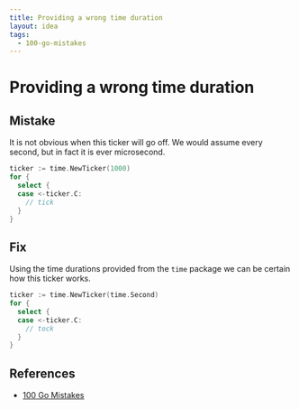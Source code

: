 ```yaml
---
title: Providing a wrong time duration
layout: idea
tags:
  - 100-go-mistakes
---
```


# Providing a wrong time duration

## Mistake

It is not obvious when this ticker will go off. We would assume every second,
but in fact it is ever microsecond.

```go
ticker := time.NewTicker(1000)
for {
  select {
  case <-ticker.C:
    // tick
  }
}

```

## Fix

Using the time durations provided from the `time` package we can be certain how
this ticker works.

```go
ticker := time.NewTicker(time.Second)
for {
  select {
  case <-ticker.C:
    // tock
  }
}
```

## References

- [100 Go Mistakes](/reference/100-Go-Mistakes-and-How-to-Avoid-Them)
